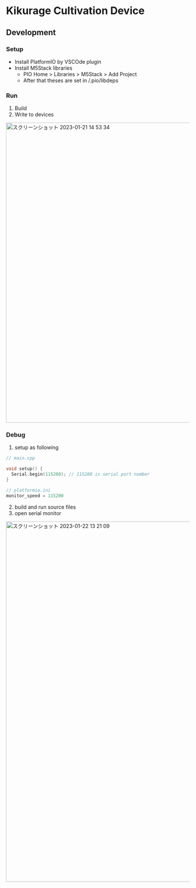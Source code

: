 Kikurage Cultivation Device  
===

## Development

### Setup

- Install PlatformIO by VSCOde plugin
- Install M5Stack libraries
  - PIO Home > Libraries > M5Stack > Add Project
  - After that theses are set in /.pio/libdeps

### Run

1. Build
2. Write to devices

<img width="820" alt="スクリーンショット 2023-01-21 14 53 34" src="https://user-images.githubusercontent.com/33107697/213896397-924c891c-9b28-45fa-b22b-d903cad799bd.png">


### Debug

1. setup as following

```c
// main.cpp

void setup() {
  Serial.begin(115200); // 115200 is serial port number
}

// platformio.ini
monitor_speed = 115200
```

2. build and run source files
3. open serial monitor

<img width="985" alt="スクリーンショット 2023-01-22 13 21 09" src="https://user-images.githubusercontent.com/33107697/213900500-c2d2350f-f345-490f-bcd2-0f7a5f8c6998.png">